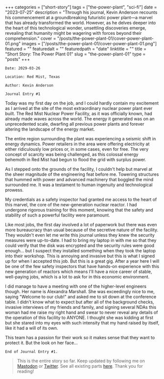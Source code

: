+++
categories = ["short-story"]
tags = ["the-power-plant", "sci-fi"]
date = "2023-07-25"
description = "Through his journal, Kevin Anderson recounts his commencement at a groundbreaking futuristic power plant—a marvel that has already transformed the world. However, as he delves deeper into the heart of this technological wonder, unsettling discoveries emerge, revealing that humanity might be wagering with forces beyond their comprehension."
cover = "/posts/the-power-plant-01/cover-power-plant-01.png"
images = ["/posts/the-power-plant-01/cover-power-plant-01.png"]
featured = ""
featuredalt = ""
featuredpath = "date"
linktitle = ""
title = "Short Story: The Power Plant 01"
slug = "the-power-plant-01"
type = "posts"
+++

```
Date: 2029-03-26

Location: Red Mist, Texas

Author: Kevin Anderson

Journal Entry #1
```

Today was my first day on the job, and I could hardly contain my excitement as I arrived at the site of the most extraordinary nuclear power plant ever built. The Red Mist Nuclear Power Facility, as it was officially known, had already made waves across the world. The energy it generated was on an unprecedented scale, dwarfing all previous power plants and forever altering the landscape of the energy market.

The entire region surrounding the plant was experiencing a seismic shift in energy dynamics. Power retailers in the area were offering electricity at either ridiculously low prices or, in some cases, even for free. The very concept of scarcity was being challenged, as this colossal energy behemoth in Red Mist had begun to flood the grid with surplus power.

As I stepped onto the grounds of the facility, I couldn't help but marvel at the sheer magnitude of the engineering feat before me. Towering structures that hummed with power and advanced machinery that boggled the mind surrounded me. It was a testament to human ingenuity and technological prowess.

My credentials as a safety inspector had granted me access to the heart of this marvel, the core of the new-generation nuclear reactor. I had undergone rigorous training for this moment, knowing that the safety and stability of such a powerful facility were paramount.

Like most jobs, the first day involved a lot of paperwork but there was even more bureaucracy than usual because of the secretive nature of the facility. They wouldn't even let me write this journal unless they knew the security measures were up-to-date. I had to bring my laptop in with me so that they could verify that the disk was encrypted and the security rules were good enough... but I suspect they installed something when they took the laptop into their workshop. This is annoying and invasive but this is what I signed up for when I accepted this job. But this is a great gig. After a year here I will be one of the few safety inspectors that have hands-on experience with this new generation of reactors which means I'll have a nice career of stable, well-paying jobs, which is a lot to ask for in this economic environment.

I did manage to have a meeting with one of the higher-level engineers though. Her name is Alexandra Marshall. She was exceedingly nice to me, saying "Welcome to our club!" and asked me to sit down at the conference table. I didn't know what to expect but after all of the background checks, invasive interviews of my friends and family, and signing several NDAs this woman had me raise my right hand and swear to never reveal any details of the operation of this facility to ANYONE. I thought she was kidding at first but she stared into my eyes with such intensity that my hand raised by itself, like it had a will of its own.

This team has a passion for their work so it makes sense that they want to protect it. But the look on her face...

```
End of Journal Entry #1.
```

<!-- > You reached the end of this part. [Continue to part 2.](/posts/the-power-plant-02) -->

> This is the entire story so far. Keep updated by following me on [Mastodon](https://infosec.exchange/@sudorandom) or [Twitter](https://twitter.com/sudorandom/). See all existing parts [here](/tags/the-power-plant/). Thank you for reading!

